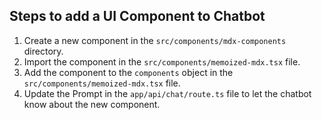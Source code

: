 ## Steps to add a UI Component to Chatbot

1. Create a new component in the `src/components/mdx-components` directory.
2. Import the component in the `src/components/memoized-mdx.tsx` file.
3. Add the component to the `components` object in the `src/components/memoized-mdx.tsx` file.
4. Update the Prompt in the `app/api/chat/route.ts` file to let the chatbot know about the new component.